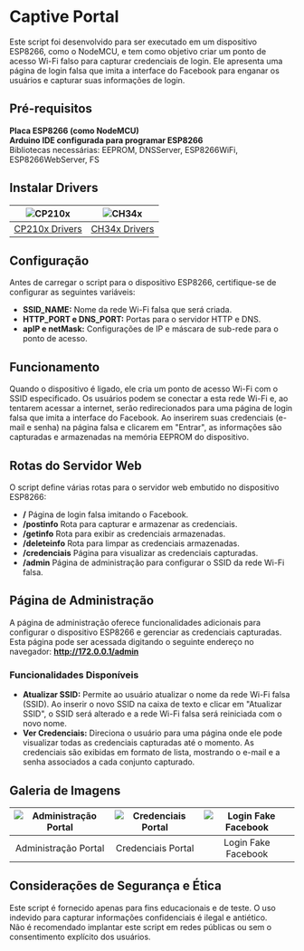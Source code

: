 # Captive Portal

Este script foi desenvolvido para ser executado em um dispositivo ESP8266, como o NodeMCU, e tem como objetivo criar um ponto de acesso Wi-Fi falso para capturar credenciais de login. Ele apresenta uma página de login falsa que imita a interface do Facebook para enganar os usuários e capturar suas informações de login.

## Pré-requisitos

**Placa ESP8266 (como NodeMCU)**  
**Arduino IDE configurada para programar ESP8266**  
Bibliotecas necessárias: EEPROM, DNSServer, ESP8266WiFi, ESP8266WebServer, FS

## Instalar Drivers

| ![CP210x](https://github.com/thufcode/captive_portal/assets/36115813/0a9d8c0b-191e-43a9-bd0e-8801d7895672) | ![CH34x](https://github.com/thufcode/captive_portal/assets/36115813/a0c204c8-074d-49e7-a6f8-3fe060cbf713) |
|:---:|:---:|
| [CP210x Drivers](https://github.com/samdenty99/Wi-PWN/tree/master/drivers/CP210x) | [CH34x Drivers](https://github.com/samdenty99/Wi-PWN/tree/master/drivers/CH34x) |

## Configuração

Antes de carregar o script para o dispositivo ESP8266, certifique-se de configurar as seguintes variáveis:

- **SSID_NAME:** Nome da rede Wi-Fi falsa que será criada.
- **HTTP_PORT e DNS_PORT:** Portas para o servidor HTTP e DNS.
- **apIP e netMask:** Configurações de IP e máscara de sub-rede para o ponto de acesso.

## Funcionamento

Quando o dispositivo é ligado, ele cria um ponto de acesso Wi-Fi com o SSID especificado. Os usuários podem se conectar a esta rede Wi-Fi e, ao tentarem acessar a internet, serão redirecionados para uma página de login falsa que imita a interface do Facebook. Ao inserirem suas credenciais (e-mail e senha) na página falsa e clicarem em "Entrar", as informações são capturadas e armazenadas na memória EEPROM do dispositivo.

## Rotas do Servidor Web

O script define várias rotas para o servidor web embutido no dispositivo ESP8266:

- **/** Página de login falsa imitando o Facebook.
- **/postinfo** Rota para capturar e armazenar as credenciais.
- **/getinfo** Rota para exibir as credenciais armazenadas.
- **/deleteinfo** Rota para limpar as credenciais armazenadas.
- **/credenciais** Página para visualizar as credenciais capturadas.
- **/admin** Página de administração para configurar o SSID da rede Wi-Fi falsa.

## Página de Administração

A página de administração oferece funcionalidades adicionais para configurar o dispositivo ESP8266 e gerenciar as credenciais capturadas. Esta página pode ser acessada digitando o seguinte endereço no navegador: **http://172.0.0.1/admin**

### Funcionalidades Disponíveis

- **Atualizar SSID:** Permite ao usuário atualizar o nome da rede Wi-Fi falsa (SSID). Ao inserir o novo SSID na caixa de texto e clicar em "Atualizar SSID", o SSID será alterado e a rede Wi-Fi falsa será reiniciada com o novo nome.
- **Ver Credenciais:** Direciona o usuário para uma página onde ele pode visualizar todas as credenciais capturadas até o momento. As credenciais são exibidas em formato de lista, mostrando o e-mail e a senha associados a cada conjunto capturado.

## Galeria de Imagens

| ![Administração Portal](https://github.com/thufcode/captive_portal/assets/36115813/6a2bd40f-d3f1-4507-b5b9-d9ed381f2530) | ![Credenciais Portal](https://github.com/thufcode/captive_portal/assets/36115813/8001b748-d8fa-4901-a0c3-8dba8068d521) | ![Login Fake Facebook](https://github.com/thufcode/captive_portal/assets/36115813/21617c00-9ffa-42ba-928f-fdc870cfdc5f) |
|:---:|:---:|:---:|
| Administração Portal | Credenciais Portal | Login Fake Facebook |

## Considerações de Segurança e Ética

Este script é fornecido apenas para fins educacionais e de teste. O uso indevido para capturar informações confidenciais é ilegal e antiético.  
Não é recomendado implantar este script em redes públicas ou sem o consentimento explícito dos usuários.
